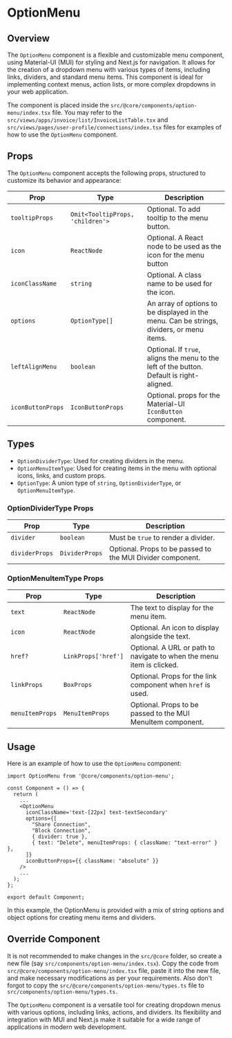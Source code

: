 # OptionMenu

## Overview

The `OptionMenu` component is a flexible and customizable menu component, using Material-UI (MUI) for styling and Next.js for navigation. It allows for the creation of a dropdown menu with various types of items, including links, dividers, and standard menu items. This component is ideal for implementing context menus, action lists, or more complex dropdowns in your web application.

The component is placed inside the `src/@core/components/option-menu/index.tsx` file. You may refer to the `src/views/apps/invoice/list/InvoiceListTable.tsx` and `src/views/pages/user-profile/connections/index.tsx` files for examples of how to use the `OptionMenu` component.

## Props

The `OptionMenu` component accepts the following props, structured to customize its behavior and appearance:

| Prop              | Type              | Description                                                                 |
| ----------------- | ----------------- | --------------------------------------------------------------------------- |
| `tooltipProps`            | `Omit<TooltipProps, 'children'>`       | Optional. To add tooltip to the menu button.   |
| `icon`            | `ReactNode`       | Optional. A React node to be used as the icon for the menu button           |
| `iconClassName`   | `string`          | Optional. A class name to be used for the icon.                             |
| `options`         | `OptionType[]`    | An array of options to be displayed in the menu. Can be strings, dividers, or menu items. |
| `leftAlignMenu`   | `boolean`         | Optional. If `true`, aligns the menu to the left of the button. Default is right-aligned. |
| `iconButtonProps` | `IconButtonProps` | Optional. props for the Material-UI `IconButton` component.              |

## Types

- `OptionDividerType`: Used for creating dividers in the menu.
- `OptionMenuItemType`: Used for creating items in the menu with optional icons, links, and custom props.
- `OptionType`: A union type of `string`, `OptionDividerType`, or `OptionMenuItemType`.

### OptionDividerType Props

| Prop           | Type           | Description                                             |
| -------------- | -------------- | ------------------------------------------------------- |
| `divider`      | `boolean`      | Must be `true` to render a divider.                     |
| `dividerProps` | `DividerProps` | Optional. Props to be passed to the MUI Divider component. |

### OptionMenuItemType Props

| Prop            | Type              | Description                                                      |
| --------------- | ----------------- | ---------------------------------------------------------------- |
| `text`          | `ReactNode`       | The text to display for the menu item.                           |
| `icon`          | `ReactNode`       | Optional. An icon to display alongside the text.                 |
| `href?`         | `LinkProps['href']` | Optional. A URL or path to navigate to when the menu item is clicked. |
| `linkProps`     | `BoxProps`        | Optional. Props for the link component when `href` is used.      |
| `menuItemProps` | `MenuItemProps`   | Optional. Props to be passed to the MUI MenuItem component.      |

## Usage

Here is an example of how to use the `OptionMenu` component:

```tsx
import OptionMenu from '@core/components/option-menu';

const Component = () => {
  return (
    ...
    <OptionMenu
      iconClassName='text-[22px] text-textSecondary'
      options={[
        "Share Connection",
        "Block Connection",
        { divider: true },
        { text: "Delete", menuItemProps: { className: "text-error" } },
      ]}
      iconButtonProps={{ className: "absolute" }}
    />
    ...
  );
};

export default Component;
```

In this example, the OptionMenu is provided with a mix of string options and object options for creating menu items and dividers.

## Override Component

It is not recommended to make changes in the `src/@core` folder, so create a new file (say `src/components/option-menu/index.tsx`). Copy the code from `src/@core/components/option-menu/index.tsx` file, paste it into the new file, and make necessary modifications as per your requirements. Also don't forgot to copy the `src/@core/components/option-menu/types.ts` file to `src/components/option-menu/types.ts.`

The `OptionMenu` component is a versatile tool for creating dropdown menus with various options, including links, actions, and dividers. Its flexibility and integration with MUI and Next.js make it suitable for a wide range of applications in modern web development.
